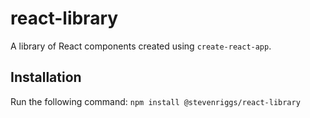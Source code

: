 # react-library

A library of React components created using `create-react-app`.

## Installation

Run the following command:
`npm install @stevenriggs/react-library`
